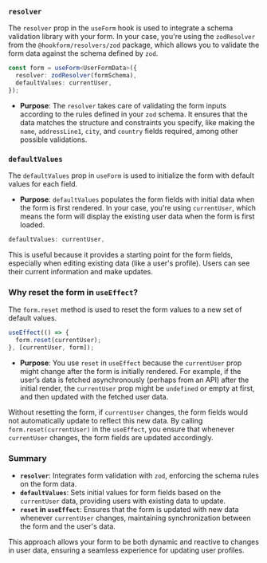 ### `resolver`

The `resolver` prop in the `useForm` hook is used to integrate a schema validation library with your form. In your case, you're using the `zodResolver` from the `@hookform/resolvers/zod` package, which allows you to validate the form data against the schema defined by `zod`.

```typescript
const form = useForm<UserFormData>({
  resolver: zodResolver(formSchema),
  defaultValues: currentUser,
});
```

- **Purpose**: The `resolver` takes care of validating the form inputs according to the rules defined in your `zod` schema. It ensures that the data matches the structure and constraints you specify, like making the `name`, `addressLine1`, `city`, and `country` fields required, among other possible validations.

### `defaultValues`

The `defaultValues` prop in `useForm` is used to initialize the form with default values for each field.

- **Purpose**: `defaultValues` populates the form fields with initial data when the form is first rendered. In your case, you're using `currentUser`, which means the form will display the existing user data when the form is first loaded.

```typescript
defaultValues: currentUser,
```

This is useful because it provides a starting point for the form fields, especially when editing existing data (like a user's profile). Users can see their current information and make updates.

### Why reset the form in `useEffect`?

The `form.reset` method is used to reset the form values to a new set of default values.

```typescript
useEffect(() => {
  form.reset(currentUser);
}, [currentUser, form]);
```

- **Purpose**: You use `reset` in `useEffect` because the `currentUser` prop might change after the form is initially rendered. For example, if the user’s data is fetched asynchronously (perhaps from an API) after the initial render, the `currentUser` prop might be `undefined` or empty at first, and then updated with the fetched user data.

Without resetting the form, if `currentUser` changes, the form fields would not automatically update to reflect this new data. By calling `form.reset(currentUser)` in the `useEffect`, you ensure that whenever `currentUser` changes, the form fields are updated accordingly.

### Summary

- **`resolver`**: Integrates form validation with `zod`, enforcing the schema rules on the form data.
- **`defaultValues`**: Sets initial values for form fields based on the `currentUser` data, providing users with existing data to update.
- **`reset` in `useEffect`**: Ensures that the form is updated with new data whenever `currentUser` changes, maintaining synchronization between the form and the user's data.

This approach allows your form to be both dynamic and reactive to changes in user data, ensuring a seamless experience for updating user profiles.

